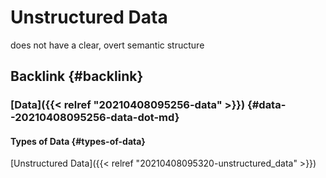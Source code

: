 # Unstructured Data


does not have a clear, overt semantic structure


## Backlink {#backlink}


### [Data]({{< relref "20210408095256-data" >}}) {#data--20210408095256-data-dot-md}


#### Types of Data {#types-of-data}

[Unstructured Data]({{< relref "20210408095320-unstructured_data" >}})

